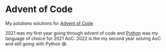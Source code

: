# Advent of Code

My solutions solutions for [Advent of Code](https://adventofcode.com/)

2021 was my first year going through advent of code and [Python](https://www.python.org/) was my language of choice for 2021 AoC.
2022 is the my second year solving AoC and still going with Python 😅.
